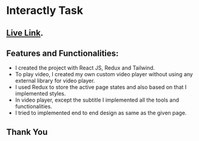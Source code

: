 # Interactly Task


## [Live Link](https://video-app-task.netlify.app/).

## Features and Functionalities:

* I created the project with React JS, Redux and Tailwind.
* To play video, I created my own custom video player without using any external library for video player.
* I used Redux to store the active page states and also based on that I implemented styles.
* In video player, except the subtitle I implemented all the tools and functionalities.
* I tried to implemented end to end design as same as the given page.


## Thank You




